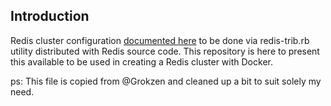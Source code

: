 ## Introduction

Redis cluster configuration [documented here](https://redis.io/topics/cluster-tutorial) to be done via redis-trib.rb utility distributed with Redis source code. This repository is here to present this available to be used in creating a Redis cluster with Docker.

ps: This file is copied from @Grokzen and cleaned up a bit to suit solely my need. 